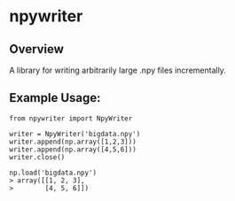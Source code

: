 npywriter
===============================

Overview
--------

A library for writing arbitrarily large .npy files incrementally.

Example Usage:
--------------

    from npywriter import NpyWriter
    
    writer = NpyWriter('bigdata.npy')
    writer.append(np.array([1,2,3]))
    writer.append(np.array([4,5,6]))
    writer.close()

    np.load('bigdata.npy')
    > array([[1, 2, 3],
    >        [4, 5, 6]])
